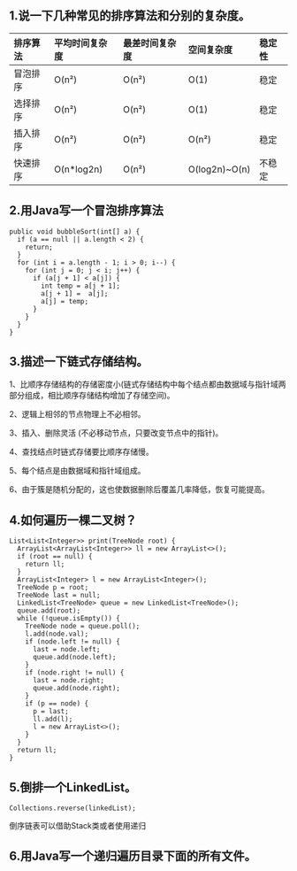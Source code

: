 ## 1.说一下几种常见的排序算法和分别的复杂度。

| 排序算法 | 平均时间复杂度 | 最差时间复杂度 | 空间复杂度 | 稳定性 |
| :--- | :--- | :--- | :--- | :--- |
| 冒泡排序 | O\(n²\) | O\(n²\) | O\(1\) | 稳定 |
| 选择排序 | O\(n²\) | O\(n²\) | O\(1\) | 稳定 |
| 插入排序 | O\(n²\) | O\(n²\) | O\(n²\) | 稳定 |
| 快速排序 | O\(n\*log2n\) | O\(n²\) | O\(log2n\)~O\(n\) | 不稳定 |

## 2.用Java写一个冒泡排序算法

```
public void bubbleSort(int[] a) {
  if (a == null || a.length < 2) {
    return;
  }
  for (int i = a.length - 1; i > 0; i--) {
    for (int j = 0; j < i; j++) {
      if (a[j + 1] < a[j]) {
        int temp = a[j + 1];
        a[j + 1] =  a[j];
        a[j] = temp;
      }
    }
  }
}
```

## 3.描述一下链式存储结构。

1、比顺序存储结构的存储密度小\(链式存储结构中每个结点都由数据域与指针域两部分组成，相比顺序存储结构增加了存储空间\)。

2、逻辑上相邻的节点物理上不必相邻。

3、插入、删除灵活 \(不必移动节点，只要改变节点中的指针\)。

4、查找结点时链式存储要比顺序存储慢。

5、每个结点是由数据域和指针域组成。

6、由于簇是随机分配的，这也使数据删除后覆盖几率降低，恢复可能提高。

## 4.如何遍历一棵二叉树？

```
List<List<Integer>> print(TreeNode root) {
  ArrayList<ArrayList<Integer>> ll = new ArrayList<>();
  if (root == null) {
    return ll;
  }
  ArrayList<Integer> l = new ArrayList<Integer>();
  TreeNode p = root;
  TreeNode last = null;
  LinkedList<TreeNode> queue = new LinkedList<TreeNode>();
  queue.add(root);
  while (!queue.isEmpty()) {
    TreeNode node = queue.poll();
    l.add(node.val);
    if (node.left != null) {
      last = node.left;
      queue.add(node.left);
    }
    if (node.right != null) {
      last = node.right;
      queue.add(node.right);
    }
    if (p == node) {
      p = last;
      ll.add(l);
      l = new ArrayList<>();
    }
  }
  return ll;
}
```

## 5.倒排一个LinkedList。

```
Collections.reverse(linkedList);
```

倒序链表可以借助Stack类或者使用递归

## 6.用Java写一个递归遍历目录下面的所有文件。



